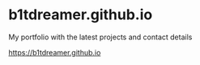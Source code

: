 # b1tdreamer.github.io

My portfolio with the latest projects and contact details

https://b1tdreamer.github.io

